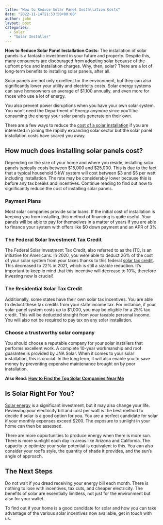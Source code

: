 ```yaml
---
title: "How to Reduce Solar Panel Installation Costs"
date: "2022-11-14T21:53:50+00:00"
author: john
layout: post
categories:
  - Solar
  - "Solar Installer"
---
```


**How to Reduce Solar Panel Installation Costs:** The installation of solar panels is a fantastic investment in your future and property. Despite this, many consumers are discouraged from adopting solar because of the upfront price and installation charges. Why, then, solar? There are a lot of long-term benefits to installing solar panels, after all.

Solar panels are not only excellent for the environment, but they can also significantly lower your utility and electricity costs. Solar energy systems can save homeowners an average of $1,100 annually, and even more for those who use a lot of energy.

You also prevent power disruptions when you have your own solar system. You won’t need the Department of Energy anymore since you’ll be consuming the energy your solar panels generate on their own.

There are a few ways to reduce the [cost of a solar installation](/factors-that-affect-your-total-solar-panel-installation-cost/) if you are interested in joining the rapidly expanding solar sector but the solar panel installation costs have scared you away.

## **How much does installing solar panels cost?**

Depending on the size of your home and where you reside, installing solar panels typically costs between $15,000 and $25,000. This is due to the fact that a typical household 5 kW system will cost between $3 and $5 per watt including installation. The rate may be considerably lower because this is before any tax breaks and incentives. Continue reading to find out how to significantly reduce the cost of installing solar panels.

### **Payment Plans**

Most solar companies provide solar loans. If the initial cost of installation is keeping you from installing, this method of financing is quite useful. Your panels will be able to pay for themselves in a matter of years if you are able to finance your system with offers like $0 down payment and an APR of 3%.

### **The Federal Solar Investment Tax Credit**

The Federal Solar Investment Tax Credit, also referred to as the ITC, is an initiative for Americans. In 2020, you were able to deduct 26% of the cost of your solar system from your taxes thanks to this federal [solar tax credit](/what-you-need-to-know-about-the-federal-solar-tax-credit/). This decreased to 22% in 2021, which is still a sizable reduction. It’s important to keep in mind that this incentive will decrease to 10%, therefore investing now is crucial!

### **The Residential Solar Tax Credit**

Additionally, some states have their own solar tax incentives. You are able to deduct these tax credits from your state income tax. For instance, if your solar panel system costs up to $1,000, you may be eligible for a 25% tax credit. This will be deducted straight from your taxable personal income. You will also not be required to pay tax on any solar installation.

### **Choose a trustworthy solar company**

You should choose a reputable company for your solar installers that performs excellent work. A complete 10-year workmanship and roof guarantee is provided by JNA Solar. When it comes to your solar installation, this is crucial. In the long term, it will also enable you to save money by preventing expensive maintenance brought on by poor installation.

**Also Read: [How to Find the Top Solar Companies Near Me](/how-to-find-the-top-solar-companies-near-me/)**

>

## **Is Solar Right For You?**

[Solar energy](/what-are-the-different-types-of-solar-energy/) is a significant investment, but it may also change your life. Reviewing your electricity bill and cost per watt is the best method to decide if solar is a good option for you. You are a perfect candidate for solar if your monthly expenses exceed $200. The exposure to sunlight in your home can then be assessed.

There are more opportunities to produce energy when there is more sun. There is more sunlight each day in areas like Arizona and California. The capacity to optimize your solar potential is equivalent to this. You can also consider your roof’s style, the quantity of shade it provides, and the sun’s angle of approach.

## **The Next Steps**

Do not wait if you dread receiving your energy bill each month. There is nothing to lose with incentives, tax cuts, and cheaper electricity. The benefits of solar are essentially limitless, not just for the environment but also for your wallet.

To find out if your home is a good candidate for solar and how you can take advantage of the various solar incentives now available, get in touch with us.
